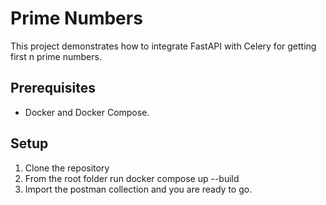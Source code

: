# Prime Numbers

This project demonstrates how to integrate FastAPI with Celery for getting first n prime numbers.

## Prerequisites

- Docker and Docker Compose.

## Setup
1) Clone the repository
2) From the root folder run docker compose up --build
3) Import the postman collection and you are ready to go.
